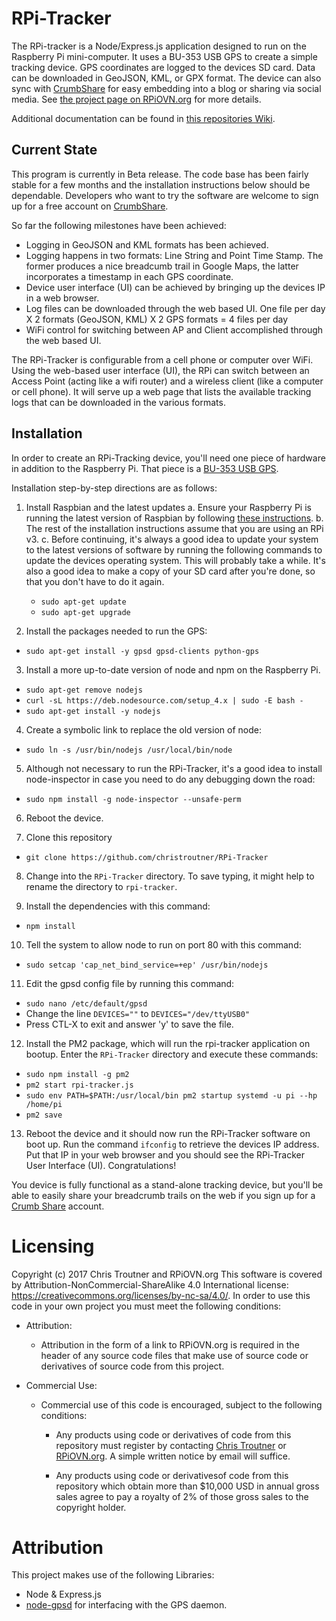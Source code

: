 # RPi-Tracker

The RPi-tracker is a Node/Express.js application designed to run on the Raspberry Pi mini-computer. 
It uses a BU-353 USB GPS to create a simple tracking device. GPS coordinates are logged to the devices 
SD card. Data can be downloaded in GeoJSON, KML, or GPX format. The device can also sync with 
[CrumbShare](http://crumbshare.net) for easy embedding into a blog or sharing via social media.
See [the project page on RPiOVN.org](http://rpiovn.org/project/rpi-tracker) for more details.

Additional documentation can be found in [this repositories Wiki](https://github.com/christroutner/RPi-Tracker/wiki).

## Current State
This program is currently in Beta release. The code base has been fairly stable for a few months and the installation
instructions below should be dependable. Developers who want to try the software are welcome to sign up for
a free account on [CrumbShare](http://crumbshare.net). 

So far the following milestones have been achieved:
* Logging in GeoJSON and KML formats has been achieved. 
* Logging happens in two formats: Line String and Point Time Stamp. The former produces a nice breadcumb trail in Google Maps, the latter incorporates a timestamp in each GPS coordinate.
* Device user interface (UI) can be achieved by bringing up the devices IP in a web browser.
* Log files can be downloaded through the web based UI. One file per day X 2 formats (GeoJSON, KML) X 2 GPS formats = 4 files per day
* WiFi control for switching between AP and Client accomplished through the web based UI.

The RPi-Tracker is configurable from a cell phone or computer over WiFi. Using the web-based user interface (UI), 
the RPi can switch between an Access Point (acting like a wifi router) and a wireless client 
(like a computer or cell phone). It will serve up a web page that lists the available tracking logs 
that can be downloaded in the various formats.

## Installation
In order to create an RPi-Tracking device, you'll need one piece of hardware in addition to the Raspberry Pi. That
piece is a [BU-353 USB GPS](http://rpiovn.org/project/rpi-tracker).

Installation step-by-step directions are as follows:

1. Install Raspbian and the latest updates
  a. Ensure your Raspberry Pi is running the latest version of Raspbian by following [these instructions](https://www.raspberrypi.org/learning/noobs-install/).
  b. The rest of the installation instructions assume that you are using an RPi v3.
  c. Before continuing, it's always a good idea to update your system to the latest versions of software by running the following commands to update the devices operating system. This will probably take a while. It's also a good idea to make a copy of your SD card after you're done, so that you don't have to do it again.
    * `sudo apt-get update`
    * `sudo apt-get upgrade`
    
2. Install the packages needed to run the GPS:
  * `sudo apt-get install -y gpsd gpsd-clients python-gps`
  
3. Install a more up-to-date version of node and npm on the Raspberry Pi.
  * `sudo apt-get remove nodejs`
  * `curl -sL https://deb.nodesource.com/setup_4.x | sudo -E bash - `
  * `sudo apt-get install -y nodejs`

4. Create a symbolic link to replace the old version of node:
  * `sudo ln -s /usr/bin/nodejs /usr/local/bin/node`

5. Although not necessary to run the RPi-Tracker, it's a good idea to install node-inspector in case 
you need to do any debugging down the road:
  * `sudo npm install -g node-inspector --unsafe-perm`

6. Reboot the device.

7. Clone this repository
  * `git clone https://github.com/christroutner/RPi-Tracker`
  
8. Change into the `RPi-Tracker` directory. To save typing, it might help to rename the directory to `rpi-tracker`.

9. Install the dependencies with this command:
  * `npm install`
  
10. Tell the system to allow node to run on port 80 with this command:
  * `sudo setcap 'cap_net_bind_service=+ep' /usr/bin/nodejs`
  
11. Edit the gpsd config file by running this command:
  * `sudo nano /etc/default/gpsd`
  * Change the line `DEVICES=""` to `DEVICES="/dev/ttyUSB0"`
  * Press CTL-X to exit and answer 'y' to save the file.

12. Install the PM2 package, which will run the rpi-tracker application on bootup. Enter the `RPi-Tracker` directory and execute these commands:
  * `sudo npm install -g pm2`
  * `pm2 start rpi-tracker.js`
  * `sudo env PATH=$PATH:/usr/local/bin pm2 startup systemd -u pi --hp /home/pi`
  * `pm2 save`

13. Reboot the device and it should now run the RPi-Tracker software on boot up. Run the 
command `ifconfig` to retrieve the devices IP address. Put that IP in your web browser 
and you should see the RPi-Tracker User Interface (UI). Congratulations! 

You device is fully functional as a stand-alone tracking device, but you'll be able to easily
share your breadcrumb trails on the web if you sign up for
a [Crumb Share](http://crumbshare.net) account.


# Licensing

Copyright (c) 2017 Chris Troutner and RPiOVN.org This software is covered by Attribution-NonCommercial-ShareAlike 4.0 International license: https://creativecommons.org/licenses/by-nc-sa/4.0/. In order to use this code in your own project you must meet the following conditions:

* Attribution:
  * Attribution in the form of a link to RPiOVN.org is required in the header of any source code files that make use of source code or derivatives of source code from this project.

* Commercial Use:
  * Commercial use of this code is encouraged, subject to the following conditions:
  
    * Any products using code or derivatives of code from this repository must register by contacting [Chris Troutner](mailto:chris.troutner@gmail.com) or [RPiOVN.org](http://rpiovn.org). A simple written notice by email will suffice.
    
    * Any products using code or derivativesof code from this repository which obtain more than $10,000 USD in annual gross sales agree to pay a royalty of 2% of those gross sales to the copyright holder. 


# Attribution
This project makes use of the following Libraries:
* Node & Express.js
* [node-gpsd](https://github.com/eelcocramer/node-gpsd) for interfacing with the GPS daemon.
